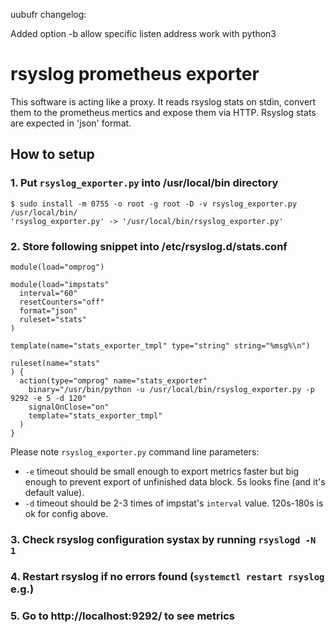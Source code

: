 uubufr changelog:

Added option -b allow specific listen address
work with python3


# rsyslog prometheus exporter

This software is acting like a proxy. It reads rsyslog stats on stdin, convert them to the prometheus mertics and expose them via HTTP. Rsyslog stats are expected in 'json' format.

## How to setup

### 1. Put `rsyslog_exporter.py` into /usr/local/bin directory
```
$ sudo install -m 0755 -o root -g root -D -v rsyslog_exporter.py /usr/local/bin/
'rsyslog_exporter.py' -> '/usr/local/bin/rsyslog_exporter.py'
```
### 2. Store following snippet into /etc/rsyslog.d/stats.conf

```
module(load="omprog")

module(load="impstats"
  interval="60"
  resetCounters="off"
  format="json"
  ruleset="stats"
)

template(name="stats_exporter_tmpl" type="string" string="%msg%\n")

ruleset(name="stats"
) {
  action(type="omprog" name="stats_exporter"
    binary="/usr/bin/python -u /usr/local/bin/rsyslog_exporter.py -p 9292 -e 5 -d 120"
    signalOnClose="on"
    template="stats_exporter_tmpl"
  )
}
```
Please note `rsyslog_exporter.py` command line parameters:
* `-e` timeout should be small enough to export metrics faster but big enough to prevent export of unfinished data block. 5s looks fine (and it's default value).
* `-d` timeout should be 2-3 times of impstat's `interval` value. 120s-180s is ok for config above.

### 3. Check rsyslog configuration systax by running `rsyslogd -N 1`
### 4. Restart rsyslog if no errors found (`systemctl restart rsyslog` e.g.)
### 5. Go to http://localhost:9292/ to see metrics



